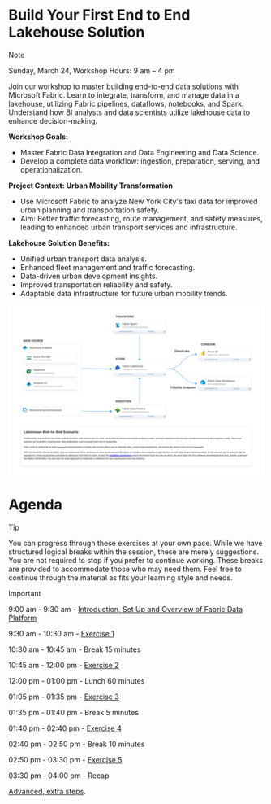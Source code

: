 # Build Your First End to End Lakehouse Solution

> [!NOTE]
> Sunday, March 24, Workshop Hours: 9 am – 4 pm 

Join our workshop to master building end-to-end data solutions with Microsoft Fabric. Learn to integrate, transform, and manage data in a lakehouse, utilizing Fabric pipelines, dataflows, notebooks, and Spark. Understand how BI analysts and data scientists utilize lakehouse data to enhance decision-making.

**Workshop Goals:**
- Master Fabric Data Integration and Data Engineering and Data Science.
- Develop a complete data workflow: ingestion, preparation, serving, and operationalization.

**Project Context: Urban Mobility Transformation**
- Use Microsoft Fabric to analyze New York City's taxi data for improved urban planning and transportation safety.
- Aim: Better traffic forecasting, route management, and safety measures, leading to enhanced urban transport services and infrastructure.

**Lakehouse Solution Benefits:**
- Unified urban transport data analysis.
- Enhanced fleet management and traffic forecasting.
- Data-driven urban development insights.
- Improved transportation reliability and safety.
- Adaptable data infrastructure for future urban mobility trends.

![Diagram](./media/start/diagram.png)

# Agenda

> [!TIP]
> You can progress through these exercises at your own pace. While we have structured logical breaks within the session, these are merely suggestions. You are not required to stop if you prefer to continue working. These breaks are provided to accommodate those who may need them. Feel free to continue through the material as fits your learning style and needs.


> [!IMPORTANT]
> 9:00 am - 9:30 am - [Introduction, Set Up and Overview of Fabric Data Platform](./start/start.md)
> 
> 9:30 am - 10:30 am - [Exercise 1](./exercise-1/exercise-1.md) 
> 
> 10:30 am - 10:45 am - Break 15 minutes
> 
> 10:45 am - 12:00 pm - [Exercise 2](./exercise-2/exercise-2.md)
> 
> 12:00 pm - 01:00 pm - Lunch 60 minutes
> 
> 01:05 pm - 01:35 pm - [Exercise 3](./exercise-3/exercise-3.md)
> 
> 01:35 pm - 01:40 pm - Break 5 minutes
> 
> 01:40 pm - 02:40 pm - [Exercise 4](./exercise-4/exercise-4.md)
> 
> 02:40 pm - 02:50 pm - Break 10 minutes
> 
> 02:50 pm - 03:30 pm - [Exercise 5](./exercise-5/exercise-5.md)
> 
> 03:30 pm - 04:00 pm - Recap

[Advanced, extra steps](./extra/extra.md).
